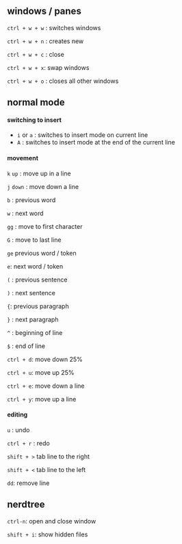 ## windows / panes

`ctrl + w + w` : switches windows

`ctrl + w + n` : creates new

`ctrl + w + c` : close

`ctrl + w + x`: swap windows

`ctrl + w + o` : closes all other windows


## normal mode 


#### switching to insert

* `i` or `a` : switches to insert mode on current line
* `A` : switches to insert mode at the end of the current line


#### movement

`k` `up` : move up in a line

`j` `down` : move down a line

`b` : previous word

`w` : next word

`gg` : move to first character

`G` : move to last line

`ge`  previous word / token

`e`: next word / token

`(` : previous sentence

`)` : next sentence

`{`: previous paragraph 

`}` : next paragraph

`^` : beginning of line

`$` : end of line

`ctrl + d`: move down 25%

`ctrl + u`: move up 25%

`ctrl + e`: move down a line

`ctrl + y`: move up a line


#### editing

`u` : undo

`ctrl + r` : redo

`shift + >` tab line to the right

`shift + <` tab line to the left

`dd`: remove line

## nerdtree

`ctrl-n`:  open and close window

`shift + i`: show hidden files
